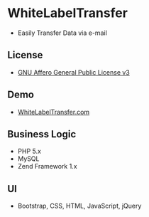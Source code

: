 WhiteLabelTransfer
==================

* Easily Transfer Data via e-mail

## License
* <a href="http://www.gnu.org/licenses/agpl-3.0.txt" target="_blank">GNU Affero General Public License v3</a>

## Demo
* <a href="http://whitelabeltransfer.com" target="_blank">WhiteLabelTransfer.com</a>

## Business Logic
* PHP 5.x
* MySQL
* Zend Framework 1.x

## UI
* Bootstrap, CSS, HTML, JavaScript, jQuery
